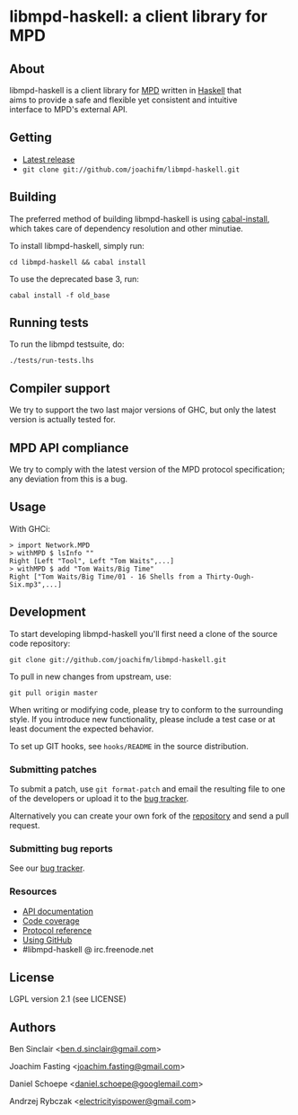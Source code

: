 # libmpd-haskell: a client library for MPD

## About

libmpd-haskell is a client library for [MPD] written in [Haskell] that <br />
aims to provide a safe and flexible yet consistent and intuitive <br />
interface to MPD's external API.

[MPD]: http://www.musicpd.org
[Haskell]: http://www.haskell.org

## Getting
* [Latest release]
* `git clone git://github.com/joachifm/libmpd-haskell.git`

[Latest release]: http://hackage.haskell.org/package/libmpd

## Building
The preferred method of building libmpd-haskell is using [cabal-install], which
takes care of dependency resolution and other minutiae.

To install libmpd-haskell, simply run:

`cd libmpd-haskell && cabal install`

To use the deprecated base 3, run:

`cabal install -f old_base`

[cabal-install]: http://hackage.haskell.org/package/cabal-install

## Running tests
To run the libmpd testsuite, do:

`./tests/run-tests.lhs`

## Compiler support
We try to support the two last major versions of GHC, but only the latest
version is actually tested for.

## MPD API compliance
We try to comply with the latest version of the MPD protocol specification;
any deviation from this is a bug.

## Usage

With GHCi:

    > import Network.MPD
    > withMPD $ lsInfo ""
    Right [Left "Tool", Left "Tom Waits",...]
    > withMPD $ add "Tom Waits/Big Time"
    Right ["Tom Waits/Big Time/01 - 16 Shells from a Thirty-Ough-Six.mp3",...]

## Development

To start developing libmpd-haskell you'll first need a clone of the
source code repository:

`git clone git://github.com/joachifm/libmpd-haskell.git`

To pull in new changes from upstream, use:

`git pull origin master`

When writing or modifying code, please try to conform to the
surrounding style. If you introduce new functionality, please include
a test case or at least document the expected behavior.

To set up GIT hooks, see `hooks/README` in the source distribution.

### Submitting patches
To submit a patch, use `git format-patch` and email the resulting
file to one of the developers or upload it to the [bug tracker].

Alternatively you can create your own fork of the [repository]
and send a pull request.

### Submitting bug reports
See our [bug tracker].

### Resources
* [API documentation]
* [Code coverage]
* [Protocol reference]
* [Using GitHub]
* \#libmpd-haskell @ irc.freenode.net

[bug tracker]: http://trac.haskell.org/libmpd/
[GitHub]: http://www.github.com
[repository]: http://www.github.com/joachifm/libmpd-haskell
[API documentation]: http://projects.haskell.org/libmpd/doc/
[Code coverage]: http://projects.haskell.org/libmpd/coverage/hpc_index.html
[Protocol reference]: http://www.musicpd.org/doc/protocol/
[Using GitHub]: http://help.github.com

## License
LGPL version 2.1 (see LICENSE)

## Authors
Ben Sinclair \<ben.d.sinclair@gmail.com\>

Joachim Fasting \<joachim.fasting@gmail.com\>

Daniel Schoepe \<daniel.schoepe@googlemail.com\>

Andrzej Rybczak \<electricityispower@gmail.com\>
